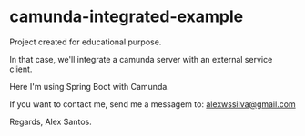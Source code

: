 # camunda-integrated-example

Project created for educational purpose.

In that case, we'll integrate a camunda server with
an external service client.

Here I'm using Spring Boot with Camunda.

If you want to contact me,
send me a messagem to: alexwssilva@gmail.com

Regards,
Alex Santos.
